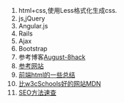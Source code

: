 1. html+css,使用Less格式化生成css.
2. js,jQuery
3. Angular.js
4. Rails
5. Ajax
6. Bootstrap
7. 参考博客[August-8](http://www.cnblogs.com/august-8/default.html?page=1)[hack](http://www.cnblogs.com/august-8/p/4392374.html)
8. [参考网站](http://bootstrap.ninghao.net/components.html)
9. [前端html的一些总结](http://bbs.chinaunix.net/thread-4247156-1-1.html)
10. [比w3cSchools好的网站MDN](https://developer.mozilla.org/zh-CN/)
11. [SEO方法速查](http://www.weiyandu.com/2017/11/02/seo-for-developers/)